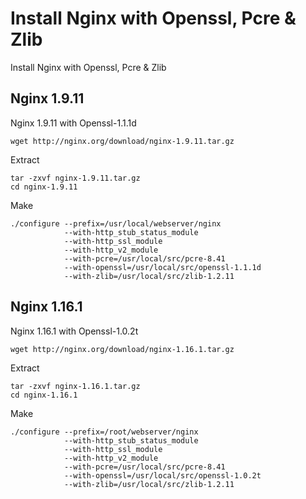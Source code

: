 # Install Nginx with Openssl, Pcre & Zlib

Install Nginx with Openssl, Pcre & Zlib

## Nginx 1.9.11
Nginx 1.9.11 with Openssl-1.1.1d
```shell
wget http://nginx.org/download/nginx-1.9.11.tar.gz
```

Extract
```shell
tar -zxvf nginx-1.9.11.tar.gz
cd nginx-1.9.11
```

Make
```shell
./configure --prefix=/usr/local/webserver/nginx 
            --with-http_stub_status_module 
            --with-http_ssl_module 
            --with-http_v2_module 
            --with-pcre=/usr/local/src/pcre-8.41 
            --with-openssl=/usr/local/src/openssl-1.1.1d
            --with-zlib=/usr/local/src/zlib-1.2.11
```

## Nginx 1.16.1
Nginx 1.16.1 with Openssl-1.0.2t
```shell
wget http://nginx.org/download/nginx-1.16.1.tar.gz
```

Extract
```shell
tar -zxvf nginx-1.16.1.tar.gz
cd nginx-1.16.1
```

Make
```shell
./configure --prefix=/root/webserver/nginx 
            --with-http_stub_status_module 
            --with-http_ssl_module 
            --with-http_v2_module 
            --with-pcre=/usr/local/src/pcre-8.41 
            --with-openssl=/usr/local/src/openssl-1.0.2t 
            --with-zlib=/usr/local/src/zlib-1.2.11
```